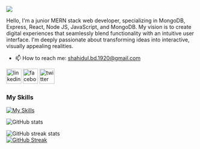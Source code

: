 ![](https://i.ibb.co/5vb92Qb/Black-Technology-Linked-In-Banner.jpg)

Hello, I'm a junior MERN stack web developer, specializing in MongoDB, Express, React, Node JS, JavaScript, and MongoDB. My vision is to create digital experiences that seamlessly blend functionality with an intuitive user interface. I'm deeply passionate about transforming ideas into interactive, visually appealing realities.

- 📫 How to reach me: shahidul.bd.1920@gmail.com 

[<img src='https://i.ibb.co/30NMKZQ/linkedin.png' alt='linkedin' height='40'>](https://www.linkedin.com/in/shahidulislam20//)  [<img src='https://i.ibb.co/fDYrFH4/facebook.jpg' alt='facebook' height='40'>](https://web.facebook.com/shahidulislam.20)  [<img src='https://i.ibb.co/1GK4rfs/twitter.jpg' alt='twitter' height='40'>](https://twitter.com/shahidul_satu)  

### My Skills
[![My Skills](https://skillicons.dev/icons?i=react,nodejs,express,js,mongodb,tailwind,html,css)](https://skillicons.dev)

![GitHub stats](https://github-readme-stats.vercel.app/api?username=shahidulislam-20&show_icons=true&theme=radical)

![GitHub streak stats](https://streak-stats.demolab.com/?user=shahidulislam-20)  
[![GitHub Streak](https://streak-stats.demolab.com/?user=shahidulislam-20&theme=dark)](https://git.io/streak-stats)
